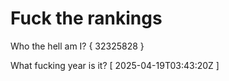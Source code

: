 # Fuck the rankings

Who the hell am I?
{ 32325828 }

What fucking year is it?
[ 2025-04-19T03:43:20Z ]
